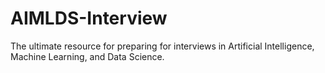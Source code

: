 # AIMLDS-Interview
The ultimate resource for preparing for interviews in Artificial Intelligence, Machine Learning, and Data Science.
